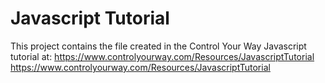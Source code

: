 # Javascript Tutorial

This project contains the file created in the Control Your Way Javascript tutorial at:
https://www.controlyourway.com/Resources/JavascriptTutorial
https://www.controlyourway.com/Resources/JavascriptTutorial